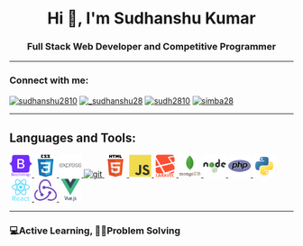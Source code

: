 <h1 align="center">Hi 👋, I'm Sudhanshu Kumar</h1>
<h3 align="center">Full Stack Web Developer and Competitive Programmer</h3>
<!-- <h2 align="center">Competitive Programmer</h2> -->
<hr>

<h3>Connect with me:</h3>
<p align="left">
<a href="https://linkedin.com/in/sudhanshu2810" target="blank"><img align="center" src="https://cdn.jsdelivr.net/npm/simple-icons@3.0.1/icons/linkedin.svg" alt="sudhanshu2810" height="30" width="40" /></a>
<a href="https://instagram.com/_sudhanshu28" target="blank"><img align="center" src="https://cdn.jsdelivr.net/npm/simple-icons@3.0.1/icons/instagram.svg" alt="_sudhanshu28" height="30" width="40" /></a>
<a href="https://www.hackerrank.com/sudh2810" target="blank"><img align="center" src="https://cdn.jsdelivr.net/npm/simple-icons@3.0.1/icons/hackerrank.svg" alt="sudh2810" height="30" width="40" /></a>
<a href="https://www.leetcode.com/simba28" target="blank"><img align="center" src="https://cdn.jsdelivr.net/npm/simple-icons@3.0.1/icons/leetcode.svg" alt="simba28" height="30" width="40" /></a>
</p>

<hr>

<h2>Languages and Tools:</h2>
<p align="left"> <a href="https://getbootstrap.com" target="_blank"> <img src="https://raw.githubusercontent.com/devicons/devicon/master/icons/bootstrap/bootstrap-plain-wordmark.svg" alt="bootstrap" width="40" height="40"/> </a> <a href="https://www.w3schools.com/css/" target="_blank"> <img src="https://raw.githubusercontent.com/devicons/devicon/master/icons/css3/css3-original-wordmark.svg" alt="css3" width="40" height="40"/> </a> <a href="https://expressjs.com" target="_blank"> <img src="https://raw.githubusercontent.com/devicons/devicon/master/icons/express/express-original-wordmark.svg" alt="express" width="40" height="40"/> </a> <a href="https://git-scm.com/" target="_blank"> <img src="https://www.vectorlogo.zone/logos/git-scm/git-scm-icon.svg" alt="git" width="40" height="40"/> </a> <a href="https://www.w3.org/html/" target="_blank"> <img src="https://raw.githubusercontent.com/devicons/devicon/master/icons/html5/html5-original-wordmark.svg" alt="html5" width="40" height="40"/> </a> <a href="https://developer.mozilla.org/en-US/docs/Web/JavaScript" target="_blank"> <img src="https://raw.githubusercontent.com/devicons/devicon/master/icons/javascript/javascript-original.svg" alt="javascript" width="40" height="40"/> </a> <a href="https://laravel.com/" target="_blank"> <img src="https://raw.githubusercontent.com/devicons/devicon/master/icons/laravel/laravel-plain-wordmark.svg" alt="laravel" width="40" height="40"/> </a> <a href="https://www.mongodb.com/" target="_blank"> <img src="https://raw.githubusercontent.com/devicons/devicon/master/icons/mongodb/mongodb-original-wordmark.svg" alt="mongodb" width="40" height="40"/> </a> <a href="https://nodejs.org" target="_blank"> <img src="https://raw.githubusercontent.com/devicons/devicon/master/icons/nodejs/nodejs-original-wordmark.svg" alt="nodejs" width="40" height="40"/> </a> <a href="https://www.php.net" target="_blank"> <img src="https://raw.githubusercontent.com/devicons/devicon/master/icons/php/php-original.svg" alt="php" width="40" height="40"/> </a> <a href="https://www.python.org" target="_blank"> <img src="https://raw.githubusercontent.com/devicons/devicon/master/icons/python/python-original.svg" alt="python" width="40" height="40"/> </a> <a href="https://reactjs.org/" target="_blank"> <img src="https://raw.githubusercontent.com/devicons/devicon/master/icons/react/react-original-wordmark.svg" alt="react" width="40" height="40"/> </a> <a href="https://redux.js.org" target="_blank"> <img src="https://raw.githubusercontent.com/devicons/devicon/master/icons/redux/redux-original.svg" alt="redux" width="40" height="40"/> </a> <a href="https://vuejs.org/" target="_blank"> <img src="https://raw.githubusercontent.com/devicons/devicon/master/icons/vuejs/vuejs-original-wordmark.svg" alt="vuejs" width="40" height="40"/> </a> </p>

<hr>

<h3>💻Active Learning, 👨‍💻Problem Solving</h3>
